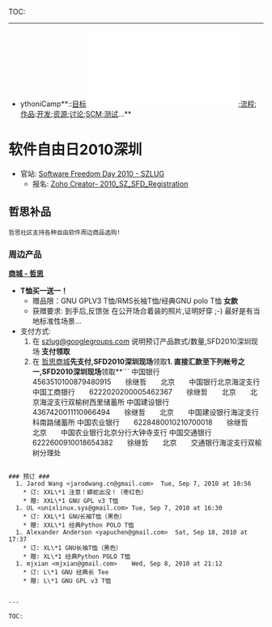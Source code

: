 TOC: 

---

  * ythoniCamp**::[目标](GoalPythoniCamp.md)![参与](HowtoJoin.md);[流程](KcPyCampFlow.md);[作品](PythoniCampItems.md):[开发](HowtoDevelop.md);[资源](PythonicRes.md);[讨论](HowtoDiscuss.md);[SCM](HowtoScm.md);[测试](HowtoTesting.md)...**

# 软件自由日2010深圳 #
  * 官站: [Software Freedom Day 2010 - SZLUG](http://wiki.szlug.org/w/Software_Freedom_Day_2010)
    * 报名: [Zoho Creator- 2010\_SZ\_SFD\_Registration](http://creator.zoho.com/r0bertz/2010_sz_sfd_registration/form-perma/Registration)

## 哲思补品 ##
`哲思社区支持各种自由软件周边商品选购!`

### 周边产品 ###
**[商城 - 哲思](http://www.zeuux.com/shop/)**
  * **T恤买一送一！**
    * 赠品限：GNU GPLV3 T恤/RMS长袖T恤/经典GNU polo T恤 **女款**
    * 获赠要求: 到手后,反馈张 在公开场合着装的照片,证明好穿 ;-) 最好是有当地标准性场景...
  * 支付方式:
    1. 在 [szlug@googlegroups.com](mailto:szlug@googlegroups.com) 说明预订产品款式/数量,SFD2010深圳现场 **支付领取**
    1. 在 [哲思商城](http://www.zeuux.com/shop/)**先支付,SFD2010深圳现场**领取**1. 直接汇款至下列帐号之一,SFD2010深圳现场**领取**```
中国银行    4563510100879480915  徐继哲  北京  中国银行北京海淀支行
中国工商银行  6222020200005462367  徐继哲  北京  北京海淀支行双榆树西里储蓄所
中国建设银行  4367420011110966494  徐继哲  北京  中国建设银行海淀支行科南路储蓄所
中国农业银行  6228480010210700018  徐继哲  北京  中国农业银行北京分行大钟寺支行
中国交通银行  6222600910018654382  徐继哲  北京  交通银行海淀支行双榆树分理处 
```**

### 预订 ###
  1. Jarod Wang <jarodwang.cn@gmail.com>  Tue, Sep 7, 2010 at 10:56
    * 订: XXL\*1 注意！蟒蛇出没！（枣红色）
    * 赠: XXL\*1 GNU GPL v3 T恤
  1. UL <unixlinux.sys@gmail.com> Tue, Sep 7, 2010 at 16:30
    * 订: XXL\*1 GNU长袖T恤（黑色）
    * 赠: XXL\*1 经典Python POLO T恤
  1. Alexander Anderson <yapuchen@gmail.com>  Sat, Sep 18, 2010 at 17:37
    * 订: XL\*1 GNU长袖T恤（黑色）
    * 赠: XL\*1 经典Python POLO T恤
  1. mjxian <mjxian@gmail.com>    Wed, Sep 8, 2010 at 21:12
    * 订: L\*1 GNU 经典长 Tee
    * 赠: L\*1 GNU GPL v3 T恤


---

TOC: 

